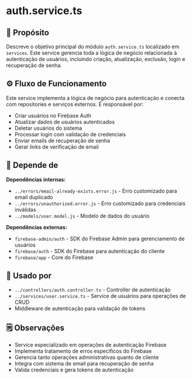 # auth.service.ts

## 📘 Propósito
Descreve o objetivo principal do módulo `auth.service.ts` localizado em `services`. Este service gerencia toda a lógica de negócio relacionada à autenticação de usuários, incluindo criação, atualização, exclusão, login e recuperação de senha.

## ⚙️ Fluxo de Funcionamento
Este service implementa a lógica de negócio para autenticação e conecta com repositories e serviços externos. É responsável por:
- Criar usuários no Firebase Auth
- Atualizar dados de usuários autenticados
- Deletar usuários do sistema
- Processar login com validação de credenciais
- Enviar emails de recuperação de senha
- Gerar links de verificação de email

## 🔗 Depende de
**Dependências internas:**
- `../errors/email-already-exists.error.js` - Erro customizado para email duplicado
- `../errors/unauthorized.error.js` - Erro customizado para credenciais inválidas
- `../models/user.model.js` - Modelo de dados do usuário

**Dependências externas:**
- `firebase-admin/auth` - SDK do Firebase Admin para gerenciamento de usuários
- `firebase/auth` - SDK do Firebase para autenticação do cliente
- `firebase/app` - Core do Firebase

## 🧩 Usado por
- `../controllers/auth.controller.ts` - Controller de autenticação
- `../services/user.service.ts` - Service de usuários para operações de CRUD
- Middleware de autenticação para validação de tokens

## 🗒️ Observações
- Service especializado em operações de autenticação Firebase
- Implementa tratamento de erros específicos do Firebase
- Gerencia tanto operações administrativas quanto de cliente
- Integra com sistema de email para recuperação de senha
- Valida credenciais e gera tokens de autenticação
